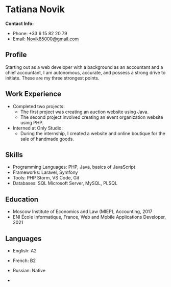 # Tatiana Novik

**Contact Info:**
- Phone: +33 6 15 82 20 79
- Email: Novik85000@gmail.com

## Profile
Starting out as a web developer with a background as an accountant and a chief accountant, I am autonomous, accurate, and possess a strong drive to initiate. These are my three strongest points.

## Work Experience

- Completed two projects: 
  - The first project was creating an auction website using Java.
  - The second project involved creating an event organization website using PHP.
- Interned at Only Studio:
  - During the internship, I created a website and online boutique for the sale of handmade goods.

## Skills

- Programming Languages: PHP, Java, basics of JavaScript
- Frameworks: Laravel, Symfony
- Tools: PHP Storm, VS Code, Git
- Databases: SQL Microsoft Server, MySQL, PLSQL

## Education

- Moscow Institute of Economics and Law (MIEP), Accounting, 2017
- ENI École Informatique, France, Web and Mobile Applications Developer, 2021

## Languages

- English: A2
- French: B2
- Russian: Native

- 
